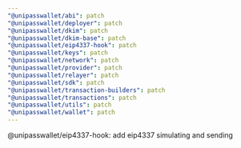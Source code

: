```yaml
---
"@unipasswallet/abi": patch
"@unipasswallet/deployer": patch
"@unipasswallet/dkim": patch
"@unipasswallet/dkim-base": patch
"@unipasswallet/eip4337-hook": patch
"@unipasswallet/keys": patch
"@unipasswallet/network": patch
"@unipasswallet/provider": patch
"@unipasswallet/relayer": patch
"@unipasswallet/sdk": patch
"@unipasswallet/transaction-builders": patch
"@unipasswallet/transactions": patch
"@unipasswallet/utils": patch
"@unipasswallet/wallet": patch
---
```


@unipasswallet/eip4337-hook: add eip4337 simulating and sending
